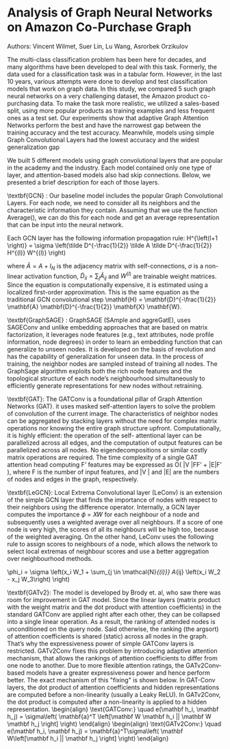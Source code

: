 # Analysis of Graph Neural Networks on Amazon Co-Purchase Graph
Authors: Vincent Wilmet, Suer Lin, Lu Wang, Asrorbek Orzikulov

The multi-class classification problem has been here for decades, and many algorithms have been developed to deal with this task. Formerly, the data used for a classification task was in a tabular form. However, in the last 10 years, various attempts were done to develop and test classification models that work on graph data. In this study, we compared 5 such graph neural networks on a very challenging dataset, the Amazon product co-purchasing data. To make the task more realistic, we utilized a sales-based split, using more popular products as training examples and less frequent ones as a test set. Our experiments show that adaptive Graph Attention Networks perform the best and have the narrowest gap between the training accuracy and the test accuracy. Meanwhile, models using simple Graph Convolutional Layers had the lowest accuracy and the widest generalization gap

We built 5 different models using graph convolutional layers that are popular in the academy and the industry. Each model contained only one type of layer, and attention-based models also had skip
connections. Below, we presented a brief description for each of those layers.

\textbf{GCN} : Our baseline model includes the popular Graph Convolutional Layers. For each node, we need to consider all its neighbors and the characteristic information they contain. Assuming that we use the function Average(), we can do this for each node and get an average representation that can be input into the neural network.

Each GCN layer has the following information propagation rule:
H^{\left(l+1 \right)} = \sigma \left(\tilde D^{-\frac{1}{2}} \tilde A \tilde D^{-\frac{1}{2}} H^{(l)} W^{(l)} \right)

where $\tilde A = A + I_N$ is the adjacency matrix with self-connections, $\sigma$ is a non-linear activation function, $\tilde D_{ii} = \sum_j \tilde A_{ij}$ and $W^{(l)}$ are trainable weight matrices. Since the equation is computationally expensive, it is estimated using a localized first-order approximation. This is the same equation as the traditional GCN convolutional step \mathbf{H} =  \mathbf{D}^{-\frac{1}{2}} \mathbf{A} \mathbf{D}^{-\frac{1}{2}} \mathbf{X} \mathbf{W}.

\textbf{GraphSAGE} : GraphSAGE (SAmple and aggreGatE), uses SAGEConv and unlike embedding approaches that are based on matrix factorization, it leverages node features (e.g., text attributes, node profile information, node degrees) in order to learn an embedding function that can generalize to unseen nodes. It is developed on the basis of revolution and has the capability of generalization for unseen data. In the process of training, the neighbor nodes are sampled instead of training all nodes. The GraphSage algorithm exploits both the rich node features and the topological structure of each node’s neighbourhood simultaneously to efficiently generate representations for new nodes without retraining.

\textbf{GAT}: The GATConv is a foundational pillar of Graph Attention Networks (GAT). it uses masked self-attention layers to solve the problem of convolution of the current image. The characteristics of neighbor nodes can be aggregated by stacking layers without the need for complex matrix operations nor knowing the entire graph structure upfront. 
Computationally, it is highly efficient: the operation of the self- attentional layer can be parallelized across all edges, and the computation of output features can be parallelized across all nodes. No eigendecompositions or similar costly matrix operations are required. The time complexity of a single GAT attention head computing F’ features may be expressed as O( |V |FF’ + |E|F’ ), where F is the number of input features, and |V | and |E| are the numbers of nodes and edges in the graph, respectively.


\textbf{LeGCN}: Local Extrema Convolutional layer (LeConv) is an extension of the simple GCN layer that finds the importance of nodes with respect to their neighbors using the difference operator. Internally, a GCN layer computes the importance 𝜙 = 𝑋𝑊 for each neighbour of a node and subsequently uses a weighted average over all neighbours. If a score of one node is very high, the scores of all its neighbours will be high too, because of the weighted averaging. On the other hand, LeConv uses the following rule to assign scores to neighbours of a node, which allows the network to select local extremas of neighbour scores and use a better aggregation over neighbourhood methods.

\phi_i = \sigma \left(x_i W_1 + \sum_{j \in \mathcal{N}_{(i)}} A_{ij} \left(x_i W_2 - x_j W_3\right) \right)

\textbf{GATv2}: The model is developed by Brody et. al, who saw there was room for improvement in GAT model. Since the linear layers (matrix product with the weight matrix and the dot product with attention coefficients) in the standard GATConv are applied right after each other, they can be collapsed into a single linear operation. As a result, the ranking of attended nodes is unconditioned on the query node. Said otherwise, the ranking (the argsort) of attention coefficients is shared (static) across all nodes in the graph. That’s why the expressiveness power of simple GATConv layers is restricted. GATv2Conv fixes this problem by introducing adaptive attention mechanism, that allows the rankings of attention coefficients to differ from one node to another. Due to more flexible attention ratings, the GATv2Conv-based models have a greater expressiveness power and hence perform better. 
The exact mechanism of this "fixing" is shown below. In GAT-Conv layers, the dot product of attention coefficients and hidden representations are computed before a non-linearity (usually a Leaky ReLU). In GATv2Conv, the dot product is computed after a non-linearity is applied to a hidden representation.
\begin{align} \text{GATConv:} \quad e(\mathbf h_i, \mathbf h_j) = \sigma\left( \mathbf{a}^T \left[\mathbf W \mathbf h_i || \mathbf W \mathbf h_j \right] \right)
\end{align}
\begin{align} 
\text{GATv2Conv:} \quad e(\mathbf h_i, \mathbf h_j) = \mathbf{a}^T\sigma\left( \mathbf W\left[\mathbf h_i || \mathbf h_j \right] \right)
\end{align}



